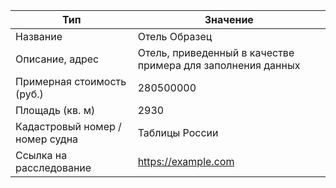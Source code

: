 | Тип | Значение |
| - | - |
| Название | Отель Образец |
| Описание, адрес | Отель, приведенный в качестве примера для заполнения данных |
| Примерная стоимость (руб.) | 280500000 |
| Площадь (кв. м) | 2930 |
| Кадастровый номер / номер судна | Таблицы России |
| Ссылка на расследование | https://example.com |
